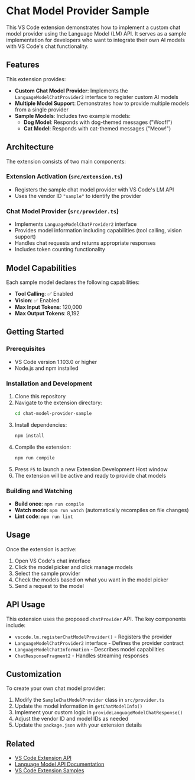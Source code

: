 # Chat Model Provider Sample

This VS Code extension demonstrates how to implement a custom chat model provider using the Language Model (LM) API. It serves as a sample implementation for developers who want to integrate their own AI models with VS Code's chat functionality.

## Features

This extension provides:

- **Custom Chat Model Provider**: Implements the `LanguageModelChatProvider2` interface to register custom AI models
- **Multiple Model Support**: Demonstrates how to provide multiple models from a single provider
- **Sample Models**: Includes two example models:
  - **Dog Model**: Responds with dog-themed messages ("Woof!")
  - **Cat Model**: Responds with cat-themed messages ("Meow!")

## Architecture

The extension consists of two main components:

### Extension Activation (`src/extension.ts`)
- Registers the sample chat model provider with VS Code's LM API
- Uses the vendor ID `"sample"` to identify the provider

### Chat Model Provider (`src/provider.ts`)
- Implements `LanguageModelChatProvider2` interface
- Provides model information including capabilities (tool calling, vision support)
- Handles chat requests and returns appropriate responses
- Includes token counting functionality

## Model Capabilities

Each sample model declares the following capabilities:
- **Tool Calling**: ✅ Enabled
- **Vision**: ✅ Enabled
- **Max Input Tokens**: 120,000
- **Max Output Tokens**: 8,192

## Getting Started

### Prerequisites
- VS Code version 1.103.0 or higher
- Node.js and npm installed

### Installation and Development

1. Clone this repository
2. Navigate to the extension directory:
   ```bash
   cd chat-model-provider-sample
   ```
3. Install dependencies:
   ```bash
   npm install
   ```
4. Compile the extension:
   ```bash
   npm run compile
   ```
5. Press `F5` to launch a new Extension Development Host window
6. The extension will be active and ready to provide chat models

### Building and Watching

- **Build once**: `npm run compile`
- **Watch mode**: `npm run watch` (automatically recompiles on file changes)
- **Lint code**: `npm run lint`

## Usage

Once the extension is active:

1. Open VS Code's chat interface
2. Click the model picker and click manage models
3. Select the sample provider
4. Check the models based on what you want in the model picker
5. Send a request to the model

## API Usage

This extension uses the proposed `chatProvider` API. The key components include:

- `vscode.lm.registerChatModelProvider()` - Registers the provider
- `LanguageModelChatProvider2` interface - Defines the provider contract
- `LanguageModelChatInformation` - Describes model capabilities
- `ChatResponseFragment2` - Handles streaming responses

## Customization

To create your own chat model provider:

1. Modify the `SampleChatModelProvider` class in `src/provider.ts`
2. Update the model information in `getChatModelInfo()`
3. Implement your custom logic in `provideLanguageModelChatResponse()`
4. Adjust the vendor ID and model IDs as needed
5. Update the `package.json` with your extension details


## Related

- [VS Code Extension API](https://code.visualstudio.com/api)
- [Language Model API Documentation](https://code.visualstudio.com/api/extension-guides/chat)
- [VS Code Extension Samples](https://github.com/Microsoft/vscode-extension-samples)